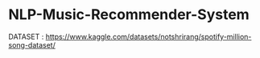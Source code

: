 # NLP-Music-Recommender-System
DATASET : https://www.kaggle.com/datasets/notshrirang/spotify-million-song-dataset/
